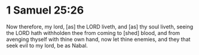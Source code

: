 # 1 Samuel 25:26

Now therefore, my lord, [as] the LORD liveth, and [as] thy soul liveth, seeing the LORD hath withholden thee from coming to [shed] blood, and from avenging thyself with thine own hand, now let thine enemies, and they that seek evil to my lord, be as Nabal.